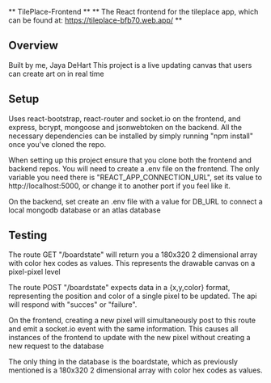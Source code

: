 ** TilePlace-Frontend **
** The React frontend for the tileplace app, which can be found at:  https://tileplace-bfb70.web.app/ **

<h2>Overview</h2>

Built by me, Jaya DeHart
This project is a live updating canvas that users can create art on in real time

<h2>Setup</h2>

Uses react-bootstrap, react-router and socket.io on the frontend, and express, bcrypt, mongoose and jsonwebtoken on the backend. All the necessary dependencies can be installed by simply running "npm install" once you've cloned the repo.

When setting up this project ensure that you clone both the frontend and backend repos. You will need to create a .env file on the frontend. The only variable you need there is "REACT_APP_CONNECTION_URL", set its value to http://localhost:5000, or change it to another port if you feel like it.

On the backend, set create an .env file with a value for DB_URL to connect a local mongodb database or an atlas database

<h2>Testing</h2>
The route GET "/boardstate" will return you a 180x320 2 dimensional array with color hex codes as values. This represents the drawable canvas on a pixel-pixel level

The route POST "/boardstate" expects data in a {x,y,color} format, representing the position and color of a single pixel to be updated. The api will respond with "succes" or 
"failure".

On the frontend, creating a new pixel will simultaneously post to this route and emit a socket.io event with the same information. This causes all instances of the frontend to update with the new pixel without creating a new request to the database

The only thing in the database is the boardstate, which as previously mentioned is a 180x320 2 dimensional array with color hex codes as values.
